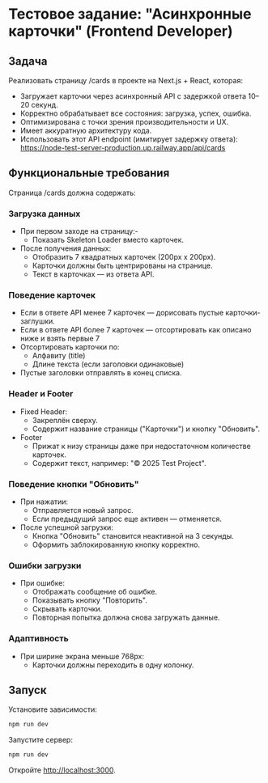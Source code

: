 # Тестовое задание: "Асинхронные карточки" (Frontend Developer)

## Задача

Реализовать страницу /cards в проекте на Next.js + React, которая:
- Загружает карточки через асинхронный API с задержкой ответа 10–20 секунд.
- Корректно обрабатывает все состояния: загрузка, успех, ошибка.
- Оптимизирована с точки зрения производительности и UX.
- Имеет аккуратную архитектуру кода.
- Использовать этот API endpoint (имитирует задержку ответа): https://node-test-server-production.up.railway.app/api/cards

## Функциональные требования

Страница /cards должна содержать:

### Загрузка данных

- При первом заходе на страницу:-
  - Показать Skeleton Loader вместо карточек.
- После получения данных:
  - Отобразить 7 квадратных карточек (200px x 200px).
  - Карточки должны быть центрированы на странице.
  - Текст в карточках — из ответа API.

### Поведение карточек

- Если в ответе API менее 7 карточек — дорисовать пустые карточки-заглушки.
- Если в ответе API более 7 карточек — отсортировать как описано ниже и взять первые 7
- Отсортировать карточки по:
	- Алфавиту (title)
	- Длине текста (если заголовки одинаковые)
- Пустые заголовки отправлять в конец списка.

### Header и Footer
- Fixed Header:
	- Закреплён сверху.
	- Содержит название страницы ("Карточки") и кнопку "Обновить".
- Footer
	- Прижат к низу страницы даже при недостаточном количестве карточек.
    - Содержит текст, например: "© 2025 Test Project".

### Поведение кнопки "Обновить"

- При нажатии:
	- Отправляется новый запрос.
	- Если предыдущий запрос еще активен — отменяется.
- После успешной загрузки:
	- Кнопка "Обновить" становится неактивной на 3 секунды.
	- Оформить заблокированную кнопку корректно.

### Ошибки загрузки

- При ошибке:
	- Отображать сообщение об ошибке.
	- Показывать кнопку "Повторить".
	- Скрывать карточки.
	- Повторная попытка должна снова загружать данные.

### Адаптивность

- При ширине экрана меньше 768px:
	- Карточки должны переходить в одну колонку.

## Запуск

Установите зависимости:
```bash
npm run dev
```

Запустите сервер:
```bash
npm run dev
```

Откройте [http://localhost:3000](http://localhost:3000).
